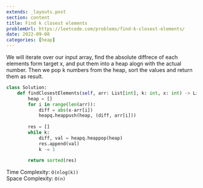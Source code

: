 ```yaml
---
extends: _layouts.post
section: content
title: Find k closest elements
problemUrl: https://leetcode.com/problems/find-k-closest-elements/
date: 2022-09-08
categories: [heap]
---
```


We will iterate over our input array, find the absolute diffrece of each elements form target x, and put them into a heap alogn with the actual number. Then we pop k numbers from the heap, sort the values and return them as result.

```python
class Solution:
    def findClosestElements(self, arr: List[int], k: int, x: int) -> List[int]:
        heap = []
        for i in range(len(arr)):
            diff = abs(x-arr[i])
            heapq.heappush(heap, (diff, arr[i]))
            
        res = []
        while k:
            diff, val = heapq.heappop(heap)
            res.append(val)
            k -= 1
        
        return sorted(res)
```

Time Complexity: `O(nlog(k))` <br/>
Space Complexity: `O(n)`

